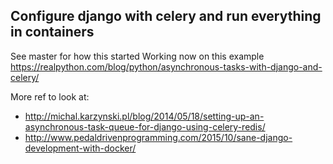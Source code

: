 ## Configure django with celery and run everything in containers
See master for how this started
Working now on this example https://realpython.com/blog/python/asynchronous-tasks-with-django-and-celery/

More ref to look at:
  - http://michal.karzynski.pl/blog/2014/05/18/setting-up-an-asynchronous-task-queue-for-django-using-celery-redis/
  - http://www.pedaldrivenprogramming.com/2015/10/sane-django-development-with-docker/

